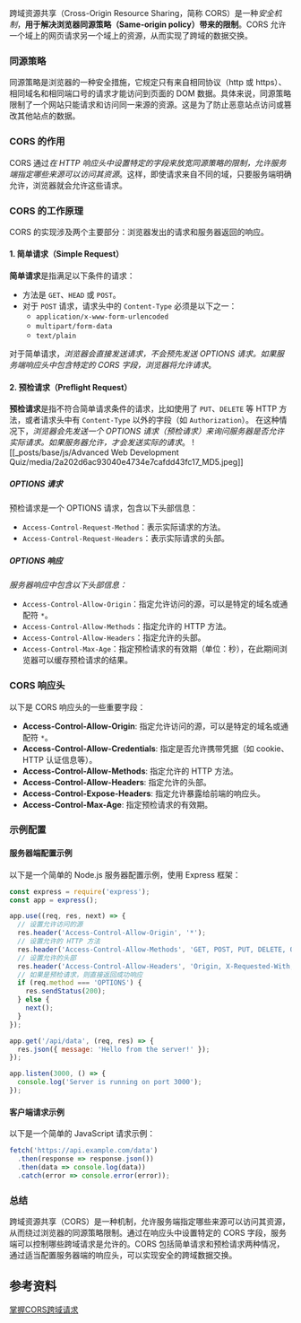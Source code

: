 跨域资源共享（Cross-Origin Resource Sharing，简称 CORS）是一种*安全机制*，**用于解决浏览器同源策略（Same-origin policy）带来的限制**。CORS 允许一个域上的网页请求另一个域上的资源，从而实现了跨域的数据交换。

### 同源策略

同源策略是浏览器的一种安全措施，它规定只有来自相同协议（http 或 https）、相同域名和相同端口号的请求才能访问到页面的 DOM 数据。具体来说，同源策略限制了一个网站只能请求和访问同一来源的资源。这是为了防止恶意站点访问或篡改其他站点的数据。

### CORS 的作用

CORS 通过*在 HTTP 响应头中设置特定的字段来放宽同源策略的限制，允许服务端指定哪些来源可以访问其资源*。这样，即使请求来自不同的域，只要服务端明确允许，浏览器就会允许这些请求。

### CORS 的工作原理

CORS 的实现涉及两个主要部分：浏览器发出的请求和服务器返回的响应。

#### 1. 简单请求（Simple Request）

**简单请求**是指满足以下条件的请求：

- 方法是 `GET`、`HEAD` 或 `POST`。
- 对于 `POST` 请求，请求头中的 `Content-Type` 必须是以下之一：
  - `application/x-www-form-urlencoded`
  - `multipart/form-data`
  - `text/plain`

对于简单请求，*浏览器会直接发送请求，不会预先发送 OPTIONS 请求。如果服务端响应头中包含特定的 CORS 字段，浏览器将允许请求*。

#### 2. 预检请求（Preflight Request）

**预检请求**是指不符合简单请求条件的请求，比如使用了 `PUT`、`DELETE` 等 HTTP 方法，或者请求头中有 `Content-Type` 以外的字段（如 `Authorization`）。
在这种情况下，*浏览器会先发送一个 OPTIONS 请求（预检请求）来询问服务器是否允许实际请求。如果服务器允许，才会发送实际的请求*。
![[_posts/base/js/Advanced Web Development Quiz/media/2a202d6ac93040e4734e7cafdd43fc17_MD5.jpeg]]
##### OPTIONS 请求

预检请求是一个 OPTIONS 请求，包含以下头部信息：

- `Access-Control-Request-Method`：表示实际请求的方法。
- `Access-Control-Request-Headers`：表示实际请求的头部。

##### OPTIONS 响应

*服务器响应中包含以下头部信息：*

- `Access-Control-Allow-Origin`：指定允许访问的源，可以是特定的域名或通配符 `*`。
- `Access-Control-Allow-Methods`：指定允许的 HTTP 方法。
- `Access-Control-Allow-Headers`：指定允许的头部。
- `Access-Control-Max-Age`：指定预检请求的有效期（单位：秒），在此期间浏览器可以缓存预检请求的结果。

### CORS 响应头

以下是 CORS 响应头的一些重要字段：

- **Access-Control-Allow-Origin**: 指定允许访问的源，可以是特定的域名或通配符 `*`。
- **Access-Control-Allow-Credentials**: 指定是否允许携带凭据（如 cookie、HTTP 认证信息等）。
- **Access-Control-Allow-Methods**: 指定允许的 HTTP 方法。
- **Access-Control-Allow-Headers**: 指定允许的头部。
- **Access-Control-Expose-Headers**: 指定允许暴露给前端的响应头。
- **Access-Control-Max-Age**: 指定预检请求的有效期。

### 示例配置

#### 服务器端配置示例

以下是一个简单的 Node.js 服务器配置示例，使用 Express 框架：

```javascript
const express = require('express');
const app = express();

app.use((req, res, next) => {
  // 设置允许访问的源
  res.header('Access-Control-Allow-Origin', '*');
  // 设置允许的 HTTP 方法
  res.header('Access-Control-Allow-Methods', 'GET, POST, PUT, DELETE, OPTIONS');
  // 设置允许的头部
  res.header('Access-Control-Allow-Headers', 'Origin, X-Requested-With, Content-Type, Accept, Authorization');
  // 如果是预检请求，则直接返回成功响应
  if (req.method === 'OPTIONS') {
    res.sendStatus(200);
  } else {
    next();
  }
});

app.get('/api/data', (req, res) => {
  res.json({ message: 'Hello from the server!' });
});

app.listen(3000, () => {
  console.log('Server is running on port 3000');
});
```

#### 客户端请求示例

以下是一个简单的 JavaScript 请求示例：

```javascript
fetch('https://api.example.com/data')
  .then(response => response.json())
  .then(data => console.log(data))
  .catch(error => console.error(error));
```

### 总结

跨域资源共享（CORS）是一种机制，允许服务端指定哪些来源可以访问其资源，从而绕过浏览器的同源策略限制。通过在响应头中设置特定的 CORS 字段，服务端可以控制哪些跨域请求是允许的。CORS 包括简单请求和预检请求两种情况，通过适当配置服务器端的响应头，可以实现安全的跨域数据交换。

## 参考资料
[掌握CORS跨域请求](https://www.bilibili.com/video/BV13F411y7fy/?spm_id_from=333.337.search-card.all.click&vd_source=22af953ea4c09540ad1966711a2d53f0)
